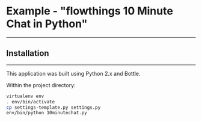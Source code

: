 # Example - "flowthings 10 Minute Chat in Python"
---

## Installation
---
This application was built using Python 2.x and Bottle.

Within the project directory:
```bash
virtualenv env
. env/bin/activate
cp settings-template.py settings.py
env/bin/python 10minutechat.py
```



